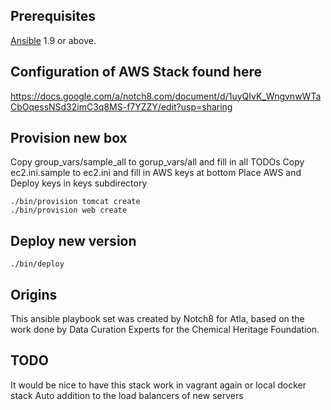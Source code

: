 ## Prerequisites
[Ansible](http://docs.ansible.com/intro_installation.html) 1.9 or above.

## Configuration of AWS Stack found here
https://docs.google.com/a/notch8.com/document/d/1uyQIvK_WngvnwWTaCbOqessNSd32imC3q8MS-f7YZZY/edit?usp=sharing

## Provision new box

Copy group_vars/sample_all to gorup_vars/all and fill in all TODOs
Copy ec2.ini.sample to ec2.ini and fill in AWS keys at bottom
Place AWS and Deploy keys in keys subdirectory

```
./bin/provision tomcat create
./bin/provision web create
```

## Deploy new version

```
./bin/deploy
```

## Origins
This ansible playbook set was created by Notch8 for Atla, based on the work done by Data Curation Experts for the Chemical Heritage Foundation.


## TODO
It would be nice to have this stack work in vagrant again or local docker stack
Auto addition to the load balancers of new servers
